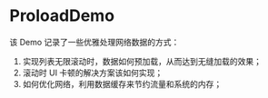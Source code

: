 # ProloadDemo

该 Demo 记录了一些优雅处理网络数据的方式：
1. 实现列表无限滚动时，数据如何预加载，从而达到无缝加载的效果；
2. 滚动时 UI 卡顿的解决方案该如何实现；
3. 如何优化网络，利用数据缓存来节约流量和系统的内存；

